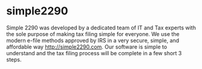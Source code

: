 # simple2290 
Simple 2290 was developed by a dedicated team of IT and Tax experts with the sole purpose of making tax filing simple for everyone. We use the modern e-file methods approved by IRS in a very secure, simple, and affordable way http://simple2290.com. Our software is simple to understand and the tax filing process will be complete in a few short 3 steps. 
